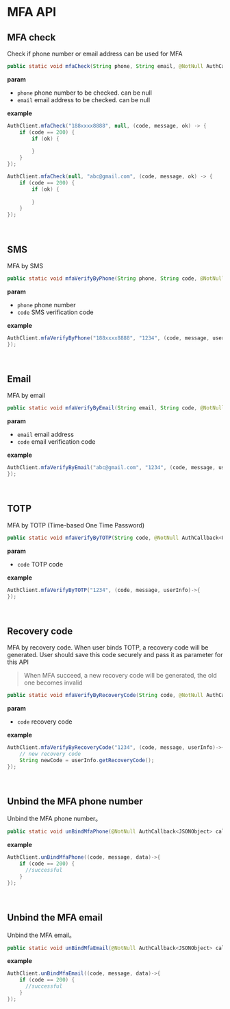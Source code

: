 # MFA API

<LastUpdated/>

## MFA check

Check if phone number or email address can be used for MFA

```java
public static void mfaCheck(String phone, String email, @NotNull AuthCallback<JSONObject> callback)
```

**param**

* `phone` phone number to be checked. can be null
* `email` email address to be checked. can be null

**example**

```java
AuthClient.mfaCheck("188xxxx8888", null, (code, message, ok) -> {
    if (code == 200) {
        if (ok) {
            
        }
    }
});

AuthClient.mfaCheck(null, "abc@gmail.com", (code, message, ok) -> {
    if (code == 200) {
        if (ok) {
            
        }
    }
});
```

<br>

## SMS

MFA by SMS

```java
public static void mfaVerifyByPhone(String phone, String code, @NotNull AuthCallback<UserInfo> callback)
```

**param**

* `phone` phone number
* `code` SMS verification code

**example**

```java
AuthClient.mfaVerifyByPhone("188xxxx8888", "1234", (code, message, userInfo)->{
});
```

<br>

## Email

MFA by email

```java
public static void mfaVerifyByEmail(String email, String code, @NotNull AuthCallback<UserInfo> callback)
```

**param**

* `email` email address
* `code` email verification code

**example**

```java
AuthClient.mfaVerifyByEmail("abc@gmail.com", "1234", (code, message, userInfo)->{
});
```

<br>

## TOTP

MFA by TOTP (Time-based One Time Password)

```java
public static void mfaVerifyByTOTP(String code, @NotNull AuthCallback<UserInfo> callback)
```

**param**

* `code` TOTP code

**example**

```java
AuthClient.mfaVerifyByTOTP("1234", (code, message, userInfo)->{
});
```

<br>

## Recovery code

MFA by recovery code. When user binds TOTP, a recovery code will be generated. User should save this code securely and pass it as parameter for this API

>When MFA succeed, a new recovery code will be generated, the old one becomes invalid

```java
public static void mfaVerifyByRecoveryCode(String code, @NotNull AuthCallback<UserInfo> callback)
```

**param**

* `code` recovery code

**example**

```java
AuthClient.mfaVerifyByRecoveryCode("1234", (code, message, userInfo)->{
    // new recovery code
    String newCode = userInfo.getRecoveryCode();
});
```

<br>

## Unbind the MFA phone number

Unbind the MFA phone number。

```java
public static void unBindMfaPhone(@NotNull AuthCallback<JSONObject> callback)
```

**example**

```java
AuthClient.unBindMfaPhone((code, message, data)->{
    if (code == 200) {
      //successful
    }
});
```

<br>

## Unbind the MFA email

Unbind the MFA email。

```java
public static void unBindMfaEmail(@NotNull AuthCallback<JSONObject> callback)
```

**example**

```java
AuthClient.unBindMfaEmail((code, message, data)->{
    if (code == 200) {
      //successful
    }
});
```

<br>
